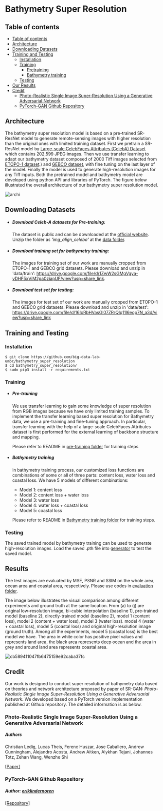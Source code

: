 # Bathymetry Super Resolution

## Table of contents

- [Table of contents](https://github.com/big-data-lab-umbc/bathymetry_super_resolution/blob/main/README.md#table-of-contents)
- [Architecture](https://github.com/big-data-lab-umbc/bathymetry_super_resolution/blob/main/README.md#architecture)
- [Downloading Datasets](https://github.com/big-data-lab-umbc/bathymetry_super_resolution/blob/main/README.md#downloading-datasets)
- [Training and Testing](https://github.com/big-data-lab-umbc/bathymetry_super_resolution/blob/main/README.md#training-and-testing)
  - [Installation](https://github.com/big-data-lab-umbc/bathymetry_super_resolution/blob/main/README.md#installation)
  - [Training](https://github.com/big-data-lab-umbc/bathymetry_super_resolution/blob/main/README.md#training)
    - [Pretraining](https://github.com/big-data-lab-umbc/bathymetry_super_resolution/blob/main/README.md#pre-training)
    - [Bathymetry training](https://github.com/big-data-lab-umbc/bathymetry_super_resolution/blob/main/README.md#bathymetry-training)
  - [Testing](https://github.com/big-data-lab-umbc/bathymetry_super_resolution/blob/main/README.md#testing)
- [Our Results](https://github.com/big-data-lab-umbc/bathymetry_super_resolution/blob/main/README.md#results)
- [Credit](https://github.com/big-data-lab-umbc/bathymetry_super_resolution/blob/main/README.md#credit)
  - [Photo-Realistic Single Image Super-Resolution Using a Generative Adversarial Network](https://arxiv.org/pdf/1609.04802v5.pdf)
  - [PyTorch-GAN Github Repository](https://github.com/eriklindernoren/PyTorch-GAN)



## Architecture

The bathymetry super resolution model is based on a pre-trained SR-ResNet model to generate remote-sensing images with higher resolution than the original ones with limited training dataset. First we pretrain a SR-ResNet model by [Large-scale CelebFaces Attributes (CelebA) Dataset](https://mmlab.ie.cuhk.edu.hk/projects/CelebA.html) which contains 202,599 JPEG images. Then we use transfer learning to adapt our bathymetry dataset composed of 2000 Tiff images selected from [ETOPO-1 dataset](https://www.ngdc.noaa.gov/mgg/global/#:~:text=ETOPO1%20is%20a%201%20arc,base%20of%20the%20ice%20sheets).) and [GEBCO dataset](https://www.gebco.net/), with fine tuning on the last layer of the model. Finally the model is used to generate high-resolution images for any Tiff inputs. Both the pretrained model and bathymetry model are developed using python API and libraries of PyTorch. The figure below illustrated the overall architecture of our bathymetry super resolution model.

![archi](https://user-images.githubusercontent.com/90643297/180836496-6aef8550-6966-4667-9607-acdc6edbf7c0.png)

## Downloading Datasets

- ##### Download Celeb-A datasets for Pre-training:

  The dataset is public and can be downloaded at the [official website](https://mmlab.ie.cuhk.edu.hk/projects/CelebA.html). Unzip the folder as *'img_align_celeba'* at the [data folder](https://github.com/big-data-lab-umbc/bathymetry_super_resolution/tree/main/data).

- ##### Download training set for bathymetry training:

  The images for training set of our work are manually cropped from ETOPO-1 and GEBCO grid datasets. Please download and unzip in 'data/train': https://drive.google.com/file/d/1ZwW2sGMgVgya-vDHF5xViM2pa0ziapUF/view?usp=share_link.

- ##### Download test set for testing:

  The images for test set of our work are manually cropped from ETOPO-1 and GEBCO grid datasets. Please download and unzip in 'data/test': https://drive.google.com/file/d/16IoRbHVasGl07ZRrQIq11l6eop7N_a3d/view?usp=share_link 

## Training and Testing

### Installation

```
$ git clone https://github.com/big-data-lab-umbc/bathymetry_super_resolution
$ cd bathymetry_super_resolution/
$ sudo pip3 install -r requirements.txt
```

### Training

- ##### Pre-training

  We use transfer learning to gain some knowledge of super resolution from RGB images because we have only limited training samples. To implement the transfer learning based super resolution for Bathymetry data, we use a pre-training and fine-tuning approach. In particular, transfer learning with the help of a large-scale CelebFaces Attributes dataset is first performed for the external learning of backbone structure and mapping.

  Please refer to README in [pre-training folder](https://github.com/big-data-lab-umbc/bathymetry_super_resolution/tree/main/pretraining) for training steps.

- ##### Bathymetry training

  In bathymetry training process, our customized loss functions are combinations of some or all of three parts: content loss, water loss and coastal loss. We have 5 models of different combinations:

  - Model 1: content loss
  - Model 2: content loss + water loss
  - Model 3: water loss
  - Model 4: water loss + coastal loss
  - Model 5: coastal loss

  Please refer to README in [Bathymetry training folder](https://github.com/big-data-lab-umbc/bathymetry_super_resolution/tree/main/bathymetry_training) for training steps.

### Testing 

The saved trained model by bathymetry training can be used to generate high-resolution images. Load the saved .pth file into [generator](https://github.com/big-data-lab-umbc/bathymetry_super_resolution/blob/main/bathymetry_training/generator.ipynb) to test the saved model.

## Results

The test images are evaluated by MSE, PSNR and SSIM on the whole area, ocean area and coastal area, respectively. Please use codes in [evaluation folder](https://github.com/big-data-lab-umbc/bathymetry_super_resolution/tree/main/evaluation).

The image below illustrates the visual comparison among different experiments and ground truth at the same location. From (a) to (j) are original low-resolution image, bi-cubic interpolation (baseline 1), pre-trained model (baseline 2), directly-trained model (baseline 2), model 1 (content loss), model 2 (content + water loss), model 3 (water loss). model 4 (water + coastal loss), model 5 (coastal loss) and original high-resolution image (ground truth). Among all the experiments, model 5 (coastal loss) is the best model we have. The area in white color has positive pixel values and represents land area, the black area represents deep ocean and the area in grey and around land area represents coastal area.

![cb589411047fb6475159e92caba37fc](https://user-images.githubusercontent.com/90643297/180836330-a17a2d85-f1fb-4620-93ce-efcab41f687e.png)

## Credit

Our work is designed to conduct super resolution of bathymetry data based on theories and network architecture proposed by paper of SR-GAN: *Photo-Realistic Single Image Super-Resolution Using a Generative Adversarial Network*. We developed based on a PyTorch version implementation published at Github repository. The detailed information is as below.

### Photo-Realistic Single Image Super-Resolution Using a Generative Adversarial Network

##### Authors

Christian Ledig, Lucas Theis, Ferenc Huszar, Jose Caballero, Andrew Cunningham, Alejandro Acosta, Andrew Aitken, Alykhan Tejani, Johannes Totz, Zehan Wang, Wenzhe Shi

[[Paper\]](https://arxiv.org/pdf/1609.04802v5.pdf)

### PyTorch-GAN Github Repository

##### Author: ***[eriklindernoren](https://github.com/eriklindernoren/PyTorch-GAN/commits?author=eriklindernoren)*** 

[[Repository\]](https://github.com/eriklindernoren/PyTorch-GAN)

